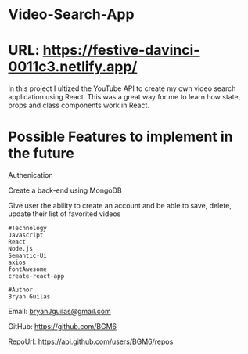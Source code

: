 # Video-Search-App

# URL: https://festive-davinci-0011c3.netlify.app/

In this project I ultized the YouTube API to create my own video search application using React.
This was a great way for me to learn how state, props and class components work in React.
    
# Possible Features to implement in the future

Authenication

Create a back-end using MongoDB

Give user the ability to create an account and be able to save, delete, update  their list of favorited videos

    #Technology
    Javascript
    React
    Node.js
    Semantic-Ui
    axios
    fontAwesome
    create-react-app
    
    #Author 
    Bryan Guilas
        
Email: bryanJguilas@gmail.com
    
GitHub: https://github.com/BGM6
    
RepoUrl: https://api.github.com/users/BGM6/repos

